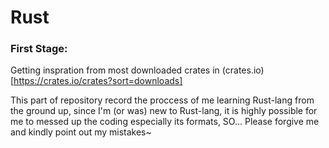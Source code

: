 # Rust

### First Stage: ###
  Getting inspration from most downloaded crates in (crates.io)[https://crates.io/crates?sort=downloads]

This part of repository record the proccess of me learning Rust-lang from the ground up,
since I'm (or was) new to Rust-lang, it is highly possible for me to messed up the coding 
especially its formats, SO... Please forgive me and kindly point out my mistakes~
